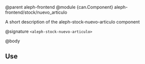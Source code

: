 @parent aleph-frontend
@module {can.Component} aleph-frontend/stock/nuevo_articulo <aleph-stock-nuevo-articulo>

A short description of the aleph-stock-nuevo-articulo component

@signature `<aleph-stock-nuevo-articulo>`

@body

## Use

